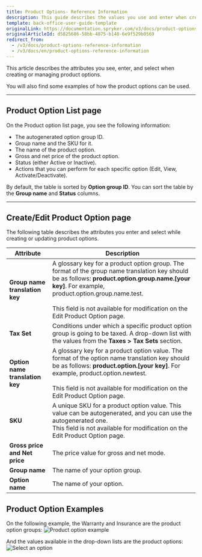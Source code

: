 ```yaml
---
title: Product Options- Reference Information
description: This guide describes the values you use and enter when creating or updating product options in the Back Office.
template: back-office-user-guide-template
originalLink: https://documentation.spryker.com/v3/docs/product-options-reference-information
originalArticleId: d5825686-58bb-4875-b148-6e9f529b0569
redirect_from:
  - /v3/docs/product-options-reference-information
  - /v3/docs/en/product-options-reference-information
---
```


This article describes the attributes you see, enter, and select when creating or managing product options.

You will also find some examples of how the product options can be used. 
***
## Product Option List page
On the Product option list page, you see the following information:
* The autogenerated option group ID.
* Group name and the SKU for it.
* The name of the product option.
* Gross and net price of the product option. 
* Status (either Active or Inactive).
* Actions that you can perform for each specific option (Edit, View, Activate/Deactivate).

By default, the table is sorted by **Option group ID**. You can sort the table by the **Group name** and **Status** columns. 
***
## Create/Edit Product Option page
The following table describes the attributes you enter and select while creating or updating product options.

| Attribute | Description |
| --- | --- |
| **Group name translation key** | A glossary key for a product option group. The format of the group name translation key should be as follows: **product.option.group.name.[your key]**. For example, product.option.group.name.test.</br></br>This field is not available for modification on the Edit Product Option page. |
| **Tax Set** | Conditions under which a specific product option group is going to be taxed. A drop-down list with the values from the **Taxes > Tax Sets** section. |
| **Option name translation key** | A glossary key for a product option value. The format of the option name translation key should be as follows: **product.option.[your key]**. For example, product.option.newtest.</br></br>This field is not available for modification on the Edit Product Option page. |
| **SKU** | A unique SKU for a product option value. This value can be autogenerated, and you can use the autogenerated one.</br>This field is not available for modification on the Edit Product Option page. |
| **Gross price and Net price** | The price value for gross and net mode.|
|**Group name** | The name of your option group. |
| **Option name** | The name of your option. |

## Product Option Examples
On the following example, the Warranty and Insurance are the product option groups:
![Product option example](https://spryker.s3.eu-central-1.amazonaws.com/docs/User+Guides/Back+Office+User+Guides/Products/Products/Product+Options/Product+Options%3A+Reference+Information/product-option-example.png) 

And the values available in the drop-down lists are the product options:
![Select an option](https://spryker.s3.eu-central-1.amazonaws.com/docs/User+Guides/Back+Office+User+Guides/Products/Products/Product+Options/Product+Options%3A+Reference+Information/select-option-drop-down.png) 
